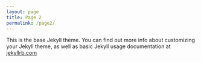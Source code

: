 ```yaml
---
layout: page
title: Page 2
permalink: /page2/
---
```


This is the base Jekyll theme. You can find out more info about 
customizing your Jekyll theme, as well as basic Jekyll 
usage documentation at [jekyllrb.com](http://jekyllrb.com/)
